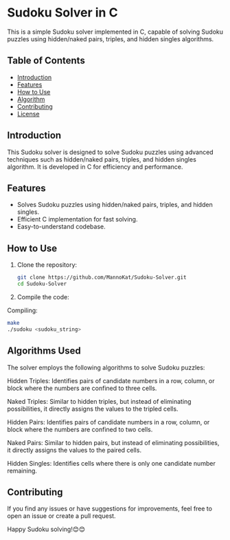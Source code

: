 # Sudoku Solver in C

This is a simple Sudoku solver implemented in C, capable of solving Sudoku puzzles using hidden/naked pairs, triples, and hidden singles algorithms.

## Table of Contents
- [Introduction](#introduction)
- [Features](#features)
- [How to Use](#how-to-use)
- [Algorithm](#algorithm)
- [Contributing](#contributing)
- [License](#license)

## Introduction

This Sudoku solver is designed to solve Sudoku puzzles using advanced techniques such as hidden/naked pairs, triples, and hidden singles algorithm. It is developed in C for efficiency and performance.

## Features

- Solves Sudoku puzzles using hidden/naked pairs, triples, and hidden singles.
- Efficient C implementation for fast solving.
- Easy-to-understand codebase.

## How to Use

1. Clone the repository:

   ```bash
   git clone https://github.com/MannoKat/Sudoku-Solver.git
   cd Sudoku-Solver

2. Compile the code:

Compiling:
   ```bash
   make
   ./sudoku <sudoku_string>
   ```
## Algorithms Used
The solver employs the following algorithms to solve Sudoku puzzles:

Hidden Triples: Identifies pairs of candidate numbers in a row, column, or block where the numbers are confined to three cells.

Naked Triples: Similar to hidden triples, but instead of eliminating possibilities, it directly assigns the values to the tripled cells.

Hidden Pairs: Identifies pairs of candidate numbers in a row, column, or block where the numbers are confined to two cells.

Naked Pairs: Similar to hidden pairs, but instead of eliminating possibilities, it directly assigns the values to the paired cells.

Hidden Singles: Identifies cells where there is only one candidate number remaining.

## Contributing
If you find any issues or have suggestions for improvements, feel free to open an issue or create a pull request.

Happy Sudoku solving!😊😊
